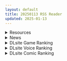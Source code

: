 ```yaml
---
layout: default
title: 20250113 RSS Reader
updated: 2025-01-13
---
```


<details class='content-parent'>
<summary>
Resources
</summary>
<details class='content-child'>
<summary>
<span class='rss-title'> [同人动画]NAKK 大佬 25年1月作品合集[500M] </span> <a class='rss-link' href='https://gmgard.com/gm128351' target='_blank'>&nbsp;</a>
<div class='rss-published'> 🕛 20250112 19:08:32</div>
</summary>
<img src="https://static.gmgard.us/Images/upload/18190130308321934.jpg" /><br /><p>这个月的合集是山海经梅花园的教官姐妹瞬(幼女)+心奈（淑女）</p>
</details>
<details class='content-child'>
<summary>
<span class='rss-title'> [悠叔个人汉化][えころぬん (Numeko)] 魔法少女ピュアルバニー </span> <a class='rss-link' href='https://gmgard.com/gm128349' target='_blank'>&nbsp;</a>
<div class='rss-published'> 🕛 20250112 18:49:44</div>
</summary>
<img src="https://static.gmgard.us/Images/upload/10785130249444325.jpg" /><br /><p>我看见魔法少女几个字已经把剧情猜个大概了</p>
</details>
<details class='content-child'>
<summary>
<span class='rss-title'> [同人动画]nanasi108 大佬 24年作品合集[17G] </span> <a class='rss-link' href='https://gmgard.com/gm128348' target='_blank'>&nbsp;</a>
<div class='rss-published'> 🕛 20250112 18:36:04</div>
</summary>
<img src="https://static.gmgard.us/Images/upload/5278130236038833.jpg" /><br /><p>大部分是fate系列和其他，作者喜欢小小的</p>
</details>
<details class='content-child'>
<summary>
<span class='rss-title'> [白杨汉化组](C105) [OrangeMaru (YD)] 麻央先輩の放課後| 麻央前辈的放学后 </span> <a class='rss-link' href='https://gmgard.com/gm128347' target='_blank'>&nbsp;</a>
<div class='rss-published'> 🕛 20250112 18:26:55</div>
</summary>
<img src="https://static.gmgard.us/Images/upload/49598130226555034.jpg" /><br /><p>放学后偶遇王子系偶像，隐藏巨乳魅力十足强如怪物，拼尽全力战胜她！</p>
</details>
<details class='content-child'>
<summary>
<span class='rss-title'> [同人动画]ありのす 大佬 至24年10月作品合集[4G] </span> <a class='rss-link' href='https://gmgard.com/gm128346' target='_blank'>&nbsp;</a>
<div class='rss-published'> 🕛 20250112 18:14:17</div>
</summary>
<img src="https://static.gmgard.us/Images/upload/1118130214173292.jpg" /><br /><p>今年才开始创作的视频作者，热门动画毛妹同学和败犬女主都做了</p>
</details>
<details class='content-child'>
<summary>
<span class='rss-title'> [同人动画]Dolfuu 大佬 至24年10月作品合集[10G] </span> <a class='rss-link' href='https://gmgard.com/gm128345' target='_blank'>&nbsp;</a>
<div class='rss-published'> 🕛 20250112 18:07:47</div>
</summary>
<img src="https://static.gmgard.us/Images/upload/16685130207472712.jpg" /><br /><p>老给我种感觉是花中桃小号，也是个量大管饱的</p>
</details>
<details class='content-child'>
<summary>
<span class='rss-title'> [P站ID=59336265][pottsness] fanbox 合集至2024.10[3G] </span> <a class='rss-link' href='https://gmgard.com/gm128344' target='_blank'>&nbsp;</a>
<div class='rss-published'> 🕛 20250112 17:56:57</div>
</summary>
<img src="https://static.gmgard.us/Images/upload/50543130156574340.jpg" /><br /><p>荧妹厨，这图是真的色，比游戏里那个摄像头强。</p>
</details>
<details class='content-child'>
<summary>
<span class='rss-title'> [FSD字幕组] 假面骑士歌查德 破晓未来[剧场版][BDrip][简中内嵌字幕][1080P][MP4] </span> <a class='rss-link' href='https://gmgard.com/gm128343' target='_blank'>&nbsp;</a>
<div class='rss-published'> 🕛 20250112 14:52:20</div>
</summary>
<img src="https://static.gmgard.us/Images/upload/12396122252203172.jpg" /><br /><p>特摄剧《假面骑士歌查德》的夏季剧场版，时间点位于TV版第44-45话之间。</p>
</details>
<details class='content-child'>
<summary>
<span class='rss-title'> [SLG/官中重置版][无RJ号][JasonTon]蜉蝣 MayFly V0.2 安卓+PC [3.8G/百度] </span> <a class='rss-link' href='https://gmgard.com/gm128342' target='_blank'>&nbsp;</a>
<div class='rss-published'> 🕛 20250112 12:50:20</div>
</summary>
<img src="https://p.inari.site/usr/804/6782305aaad83.jpg" /><br /><p>[SLG/官中重置版]蜉蝣 MayFly V0.2 安卓+PC&nbsp;[3.8G/百度]</p>
</details>

</details>
<details class='content-parent'>
<summary>
News
</summary>

</details>
<details class='content-parent'>
<summary>
DLsite Game Ranking
</summary>
<details class='content-child'>
<summary>
<span class='rss-title'> 夢魔世界の迷い人 [しもふみ屋] </span> <a class='rss-link' href='https://www.dlsite.com/maniax/work/=/product_id/RJ01292340.html' target='_blank'>&nbsp;</a>
<div class='rss-published'> 🕛 20250113 13:14:37</div>
</summary>
<img src ="http://img.dlsite.jp/modpub/images2/work/doujin/RJ01293000/RJ01292340_img_main.jpg"/><br/>えっちな夢魔たちにドットアニメで搾られる!おねショタ2D探索アクション
</details>
<details class='content-child'>
<summary>
<span class='rss-title'> 傲慢な怪獣姫&名探偵使い魔 [Mango Party] </span> <a class='rss-link' href='https://www.dlsite.com/maniax/work/=/product_id/RJ01263980.html' target='_blank'>&nbsp;</a>
<div class='rss-published'> 🕛 20250113 13:14:37</div>
</summary>
<img src ="http://img.dlsite.jp/modpub/images2/work/doujin/RJ01264000/RJ01263980_img_main.jpg"/><br/>カラフルな共同生活で怪獣姫の奴○として生きる! 豊かでエキサイティングな時間管理恋愛SLG!
</details>
<details class='content-child'>
<summary>
<span class='rss-title'> 全裸取り調べシミュレーター ～You are a loss prevention officer～ [オッパイーツ] </span> <a class='rss-link' href='https://www.dlsite.com/maniax/work/=/product_id/RJ01280877.html' target='_blank'>&nbsp;</a>
<div class='rss-published'> 🕛 20250113 13:14:37</div>
</summary>
<img src ="http://img.dlsite.jp/modpub/images2/work/doujin/RJ01281000/RJ01280877_img_main.jpg"/><br/>羞恥に特化したおさわりゲームです。 キャラクターは JK 人妻 BBAから好みで選べます。 女性キャラフルボイス。 アニメーションでおっぱいがぷるんぷるん揺れます!
</details>
<details class='content-child'>
<summary>
<span class='rss-title'> 理想のおとうさん 友達DLC [猫3] </span> <a class='rss-link' href='https://www.dlsite.com/maniax/work/=/product_id/RJ01213396.html' target='_blank'>&nbsp;</a>
<div class='rss-published'> 🕛 20250113 13:14:37</div>
</summary>
<img src ="http://img.dlsite.jp/modpub/images2/work/doujin/RJ01214000/RJ01213396_img_main.jpg"/><br/>愛娘と理想のパパライフに、友達ちゃんがやってきた! 「理想のおとうさん」新たな要素を大量に追加するDLCです。
</details>
<details class='content-child'>
<summary>
<span class='rss-title'> 理想のおとうさん ～愛娘との同棲生活～ [猫3] </span> <a class='rss-link' href='https://www.dlsite.com/maniax/work/=/product_id/RJ01104619.html' target='_blank'>&nbsp;</a>
<div class='rss-published'> 🕛 20250113 13:14:37</div>
</summary>
<img src ="http://img.dlsite.jp/modpub/images2/work/doujin/RJ01105000/RJ01104619_img_main.jpg"/><br/>愛娘との理想のパパライフを過ごそう。徹底した日常生活シミュレーションと様々なシチュエーションに対応したエッチを搭載!
</details>

</details>
<details class='content-parent'>
<summary>
DLsite Voice Ranking
</summary>
<details class='content-child'>
<summary>
<span class='rss-title'> ✅期間限定レビュー色紙プレゼント企画✅【恋人ってえっちするものなんでしょ?】案外スケベな水無瀬さんが「カノジョ」になった日。 [桃色みんと] </span> <a class='rss-link' href='https://www.dlsite.com/maniax/work/=/product_id/RJ01290632.html' target='_blank'>&nbsp;</a>
<div class='rss-published'> 🕛 20250113 13:14:41</div>
</summary>
<img src ="http://img.dlsite.jp/modpub/images2/work/doujin/RJ01291000/RJ01290632_img_main.jpg"/><br/>「理由は特にない。たまたま君だった、ってだけ」成績優秀。クールで美人な女子高生。男子からの告白を一度も受けいれた事がない“高嶺の花”。そんな水無瀬さんがボクの「カノジョ」になった…。だらしなく足を広げ、肢体を見せつけてくるカノジョ…。 すらりと伸びた白い太もも、穢れのない純白の下着…。「シよ? だって…恋人ってえっちするものなんでしょ…?」
</details>
<details class='content-child'>
<summary>
<span class='rss-title'> メイドのマナちゃんに耳かきしてもらおう [Crescendo] </span> <a class='rss-link' href='https://www.dlsite.com/maniax/work/=/product_id/RJ01293993.html' target='_blank'>&nbsp;</a>
<div class='rss-published'> 🕛 20250113 13:14:41</div>
</summary>
<img src ="http://img.dlsite.jp/modpub/images2/work/doujin/RJ01294000/RJ01293993_img_main.jpg"/><br/>【3DASMR】でお馴染みのマナちゃんの耳かきが沢山!耳かき一回分のオムニバス形式なので気分に合わせて楽しめます。おまけとしてYouTubeにアップされている動画の音声も付いてます。声 棗いつき様
</details>
<details class='content-child'>
<summary>
<span class='rss-title'> ❤️甘あねメイド❤️「お姉ちゃんが"あまあまちゅっちゅ"してあげる...❤️」 [桃色みんと] </span> <a class='rss-link' href='https://www.dlsite.com/maniax/work/=/product_id/RJ01261681.html' target='_blank'>&nbsp;</a>
<div class='rss-published'> 🕛 20250113 13:14:41</div>
</summary>
<img src ="http://img.dlsite.jp/modpub/images2/work/doujin/RJ01262000/RJ01261681_img_main.jpg"/><br/>お姉ちゃんメイドはボクくん(あなた)の事がだ～いすきっ♪ボクくんの為ならば、添い寝に耳舐めにオナサポだってしてあげますっ♪お手々やお口、そしておま◯こっ♪お姉ちゃんの身体ぜ～んぶを使って、喜んでご奉仕させていただきますっ♪「そう...だってお姉ちゃんは...ボクくん専属の..."お姉ちゃんメイド"なんだから...♪」
</details>
<details class='content-child'>
<summary>
<span class='rss-title'> 【简体中文版】JK精灵的异世界孕活～性夜的圣诞节特别篇～ [青春×フェティシズム] </span> <a class='rss-link' href='https://www.dlsite.com/maniax/work/=/product_id/RJ01308361.html' target='_blank'>&nbsp;</a>
<div class='rss-published'> 🕛 20250113 13:14:41</div>
</summary>
<img src ="http://img.dlsite.jp/modpub/images2/work/doujin/RJ01309000/RJ01308361_img_main.jpg"/><br/>圣诞快乐♪你喜欢新娘精灵的怀孕后宫吗?  你一直是个好孩子,所以圣诞新娘精灵们为你准备了一个"性爱6小时"的神圣之夜。  作为今年最后的回忆,要不要和可爱的新娘精灵们度过美好甜蜜又淫靡的夜晚呢?
</details>
<details class='content-child'>
<summary>
<span class='rss-title'> ❤️Wロイヤルおま◯こ嫁❤️高貴でおスケベなふたご姫をハメ比べし放題な贅沢ライフ❤️ [桃色みんと] </span> <a class='rss-link' href='https://www.dlsite.com/maniax/work/=/product_id/RJ01268379.html' target='_blank'>&nbsp;</a>
<div class='rss-published'> 🕛 20250113 13:14:41</div>
</summary>
<img src ="http://img.dlsite.jp/modpub/images2/work/doujin/RJ01269000/RJ01268379_img_main.jpg"/><br/>「毎日毎日おせっせおせっせ❤️あなた様専属のおまんこワイフになれるなら本望でございます❤️」魔王を討伐し、ふたご姫を娶る事になった貴方❤️でもお嫁さんとして迎え入れられるのは一人だけと決まっていて…?❤️おスケベで破廉恥なふたご姫をハメ比べしまくる生活が...今、はじまります❤️
</details>

</details>
<details class='content-parent'>
<summary>
DLsite Comic Ranking
</summary>
<details class='content-child'>
<summary>
<span class='rss-title'> ダウナー研究者お姉さんにお願いしてえっちなことしてもらう話。 [内臓研究所] </span> <a class='rss-link' href='https://www.dlsite.com/maniax/work/=/product_id/RJ01225571.html' target='_blank'>&nbsp;</a>
<div class='rss-published'> 🕛 20250113 13:14:43</div>
</summary>
<img src ="http://img.dlsite.jp/modpub/images2/work/doujin/RJ01226000/RJ01225571_img_main.jpg"/><br/>ダウナー研究者お姉さんとえっちなことをしよう
</details>
<details class='content-child'>
<summary>
<span class='rss-title'> 家が湿気過ぎて生えてきた幻覚誘発するキノコを誤食して発情したあとのあれやこれ [捕食少女] </span> <a class='rss-link' href='https://www.dlsite.com/maniax/work/=/product_id/RJ01114389.html' target='_blank'>&nbsp;</a>
<div class='rss-published'> 🕛 20250113 13:14:43</div>
</summary>
<img src ="http://img.dlsite.jp/modpub/images2/work/doujin/RJ01115000/RJ01114389_img_main.jpg"/><br/>これはごく普通すぎて普通でしかない一人の女子大学生の日常ストーリーです。 家の中が湿気てキノコが生えることになり、好奇心からそのキノコを誤って摂取した結果、幻覚を体験します。本文は52ページ。特典のおまけ2枚付きです。
</details>
<details class='content-child'>
<summary>
<span class='rss-title'> 女畜加工プラント 捕らわれたヒーロー・ツインバード加工記録 前編 [超健康屋] </span> <a class='rss-link' href='https://www.dlsite.com/maniax/work/=/product_id/RJ01222062.html' target='_blank'>&nbsp;</a>
<div class='rss-published'> 🕛 20250113 13:14:43</div>
</summary>
<img src ="http://img.dlsite.jp/modpub/images2/work/doujin/RJ01223000/RJ01222062_img_main.jpg"/><br/>様々な女性を捕らえクライアントに都合の良い女畜へと加工する女畜加工プラント。 今回捕らえられた超常の力を持つスーパーヒロイン、ニカとラキは非人道的かつ尊厳を踏みにじる残酷な加工を受け続ける事となる……
</details>
<details class='content-child'>
<summary>
<span class='rss-title'> 女畜加工プラント 捕らわれたヒーロー・ツインバード加工記録 後編 [超健康屋] </span> <a class='rss-link' href='https://www.dlsite.com/maniax/work/=/product_id/RJ01294019.html' target='_blank'>&nbsp;</a>
<div class='rss-published'> 🕛 20250113 13:14:43</div>
</summary>
<img src ="http://img.dlsite.jp/modpub/images2/work/doujin/RJ01295000/RJ01294019_img_main.jpg"/><br/>様々な女性を捕らえクライアントに都合の良い女畜へと加工する女畜加工プラント。 今回捕らえられた超常の力を持つスーパーヒロイン、ニカとラキは非人道的かつ尊厳を踏みにじる残酷な加工を受け続ける事となる……
</details>
<details class='content-child'>
<summary>
<span class='rss-title'> 女子校の性欲処理係として編入した男子生徒による記録 [あのんの大洪水伝説] </span> <a class='rss-link' href='https://www.dlsite.com/maniax/work/=/product_id/RJ439801.html' target='_blank'>&nbsp;</a>
<div class='rss-published'> 🕛 20250113 13:14:43</div>
</summary>
<img src ="http://img.dlsite.jp/modpub/images2/work/doujin/RJ440000/RJ439801_img_main.jpg"/><br/>これは女子校でただ一人の男子である『性欲処理係』のあなたと 欲求不満なドスケベ女子達との濃厚変態プレイの記録である──… 女子校に編入させられたあなたを待っていたのは、思春期でムラムラが止まらない女の子たちとの淫らな日々!?溜まりに溜まった性欲とこじれまくった性癖を解放すべく、 あの手この手であなたに変態プレイを求めてくる彼女達… ド淫乱なニオイフェチ女子に囲まれた、スケベ過ぎる学園性活!
</details>

</details>
